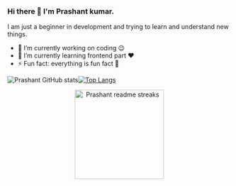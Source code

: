  ### Hi there 👋 I'm Prashant kumar.

I am just a beginner in development and trying to learn and understand new things.



- 🔭 I’m currently working on coding :wink:
- 🔭 I’m currently learning frontend part :heart:
- ⚡ Fun fact: everything is fun fact :100:

![Prashant GitHub stats](https://github-readme-stats.vercel.app/api?username=Prashant0kgp&show_icons=true&theme=dracula)[![Top Langs](https://github-readme-stats.vercel.app/api/top-langs/?username=Prashant0kgp&layout=compact)](https://github.com/prashant0kgp/github-readme-stats)
<p align="center">
  <img height="201em" src="https://github-readme-streak-stats.herokuapp.com/?user=Prashant0kgp&theme=tokyonight_duo&hide_border=false" alt="Prashant readme streaks" />
</p>
